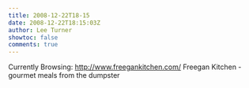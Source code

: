 ```yaml
---
title: 2008-12-22T18-15
date: 2008-12-22T18:15:03Z
author: Lee Turner
showtoc: false
comments: true
---
```


Currently Browsing: http://www.freegankitchen.com/ Freegan Kitchen - gourmet meals from the dumpster

